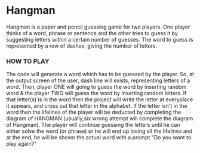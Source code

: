 # Hangman

  Hangman is a paper and pencil guessing game for two players. One player thinks of a word, phrase or sentence and the other tries to guess it by suggesting letters within a certain number of guesses. The word to guess is represented by a row of dashes, giving the number of letters. 


### HOW TO PLAY

   The code will generate a word which has to be guessed by the player. So, at the output screen of the user, dash line will exists, representing letters of a word. Then, player ONE will going to guess the word by inserting random word & the player TWO will guess the word by inserting random letters. If that letter(s) is in the word then the project will write the letter at everyplace it appears, and cross out that letter in the alphabet. If the letter isn't in the word then the lifelines of the player will be deducted by completing the diagram of HANGMAN (usually,six wrong attempt will complete the diagram of Hangman). The player will continue guessing the letters until he can either solve the word (or phrase) or he will end up losing all the lifelines and at the end, he will be shown the actual word with a prompt "Do you want to play again?"
